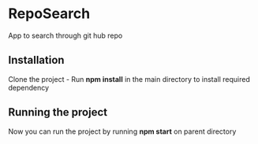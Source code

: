 # RepoSearch

App to search through git hub repo

## Installation

Clone the project -
Run **npm install** in the main directory to install required dependency

## Running the project

Now you can run the project by running **npm start** on parent directory

